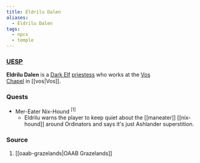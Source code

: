 ```yaml
---
title: Eldrilu Dalen
aliases:
  - Eldrilu Dalen
tags:
  - npcs
  - temple
---
```

### [UESP](https://en.uesp.net/wiki/Morrowind:Eldrilu_Dalen)
**Eldrilu Dalen** is a [Dark Elf](https://en.uesp.net/wiki/Morrowind:Dark_Elf "Morrowind:Dark Elf") [priestess](https://en.uesp.net/wiki/Morrowind:Priest_Service "Morrowind:Priest Service") who works at the [Vos Chapel](https://en.uesp.net/wiki/Morrowind:Vos_Chapel "Morrowind:Vos Chapel") in [[vos|Vos]].
### Quests
* Mer-Eater Nix-Hound <sup>[1]</sup>
	* Eldrilu warns the player to keep quiet about the [[maneater]] [[nix-hound]] around Ordinators and says it's just Ashlander superstition.
### Source
1. [[oaab-grazelands|OAAB Grazelands]]